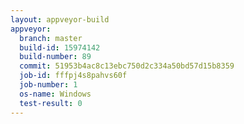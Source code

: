 ```yaml
---
layout: appveyor-build
appveyor:
  branch: master
  build-id: 15974142
  build-number: 89
  commit: 51953b4ac8c13ebc750d2c334a50bd57d15b8359
  job-id: fffpj4s8pahvs60f
  job-number: 1
  os-name: Windows
  test-result: 0
---
```

